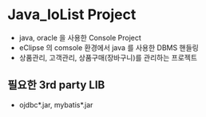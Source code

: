 # Java_IoList Project
- java, oracle 을 사용한 Console Project
- eClipse 의 comsole 환경에서 java 를 사용한 DBMS 핸들링
- 상품관리, 고객관리, 상품구매(장바구니)를 관리하는 프로젝트

## 필요한 3rd party LIB
- ojdbc*.jar, mybatis*.jar